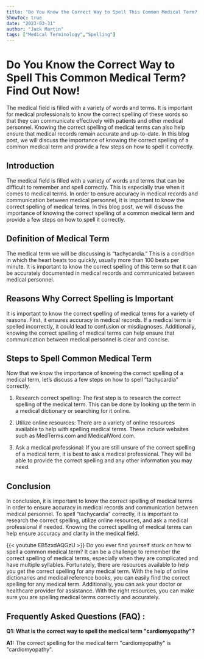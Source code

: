 ```yaml
---
title: "Do You Know the Correct Way to Spell This Common Medical Term? Find Out Now!"
ShowToc: true 
date: "2023-03-31"
author: "Jack Martin" 
tags: ["Medical Terminology","Spelling"]
---
```

# Do You Know the Correct Way to Spell This Common Medical Term? Find Out Now! 

The medical field is filled with a variety of words and terms. It is important for medical professionals to know the correct spelling of these words so that they can communicate effectively with patients and other medical personnel. Knowing the correct spelling of medical terms can also help ensure that medical records remain accurate and up-to-date. In this blog post, we will discuss the importance of knowing the correct spelling of a common medical term and provide a few steps on how to spell it correctly.

## Introduction

The medical field is filled with a variety of words and terms that can be difficult to remember and spell correctly. This is especially true when it comes to medical terms. In order to ensure accuracy in medical records and communication between medical personnel, it is important to know the correct spelling of medical terms. In this blog post, we will discuss the importance of knowing the correct spelling of a common medical term and provide a few steps on how to spell it correctly.

## Definition of Medical Term

The medical term we will be discussing is “tachycardia.” This is a condition in which the heart beats too quickly, usually more than 100 beats per minute. It is important to know the correct spelling of this term so that it can be accurately documented in medical records and communicated between medical personnel.

## Reasons Why Correct Spelling is Important

It is important to know the correct spelling of medical terms for a variety of reasons. First, it ensures accuracy in medical records. If a medical term is spelled incorrectly, it could lead to confusion or misdiagnoses. Additionally, knowing the correct spelling of medical terms can help ensure that communication between medical personnel is clear and concise.

## Steps to Spell Common Medical Term

Now that we know the importance of knowing the correct spelling of a medical term, let’s discuss a few steps on how to spell “tachycardia” correctly.

1. Research correct spelling: The first step is to research the correct spelling of the medical term. This can be done by looking up the term in a medical dictionary or searching for it online.

2. Utilize online resources: There are a variety of online resources available to help with spelling medical terms. These include websites such as MedTerms.com and MedicalWord.com.

3. Ask a medical professional: If you are still unsure of the correct spelling of a medical term, it is best to ask a medical professional. They will be able to provide the correct spelling and any other information you may need.

## Conclusion

In conclusion, it is important to know the correct spelling of medical terms in order to ensure accuracy in medical records and communication between medical personnel. To spell “tachycardia” correctly, it is important to research the correct spelling, utilize online resources, and ask a medical professional if needed. Knowing the correct spelling of medical terms can help ensure accuracy and clarity in the medical field.

{{< youtube EB5zxdAQGzU >}} 
Do you ever find yourself stuck on how to spell a common medical term? It can be a challenge to remember the correct spelling of medical terms, especially when they are complicated and have multiple syllables. Fortunately, there are resources available to help you get the correct spelling for any medical term. With the help of online dictionaries and medical reference books, you can easily find the correct spelling for any medical term. Additionally, you can ask your doctor or healthcare provider for assistance. With the right resources, you can make sure you are spelling medical terms correctly and accurately.

## Frequently Asked Questions (FAQ) :
**Q1: What is the correct way to spell the medical term "cardiomyopathy"?**

**A1:** The correct spelling for the medical term "cardiomyopathy" is "cardiomyopathy".





